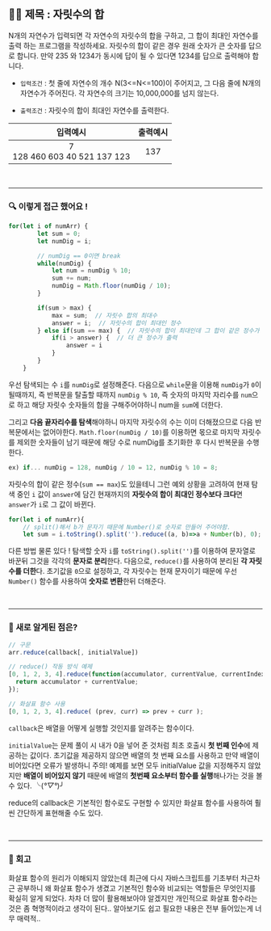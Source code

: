 ## ✍🏻 제목 : 자릿수의 합
N개의 자연수가 입력되면 각 자연수의 자릿수의 합을 구하고, 그 합이 최대인 자연수를 출력
하는 프로그램을 작성하세요. 자릿수의 합이 같은 경우 원래 숫자가 큰 숫자를 답으로 합니다. 
만약 235 와 1234가 동시에 답이 될 수 있다면 1234를 답으로 출력해야 합니다.

- `입력조건` : 첫 줄에 자연수의 개수 N(3<=N<=100)이 주어지고, 그 다음 줄에 N개의 자연수가 주어진다.
각 자연수의 크기는 10,000,000를 넘지 않는다.

- `출력조건` : 자릿수의 합이 최대인 자연수를 출력한다.

|입력예시|출력예시|
|:------:|:----:|
|7</br>128 460 603 40 521 137 123|137|


</br>

---

### 🔍 이렇게 접근 했어요 !

```javascript
for(let i of numArr) {
        let sum = 0;
        let numDig = i;

        // numDig == 0이면 break 
        while(numDig) {
            let num = numDig % 10;
            sum += num;
            numDig = Math.floor(numDig / 10);
        }

        if(sum > max) {
            max = sum;  // 자릿수 합의 최대수
            answer = i;  // 자릿수의 합이 최대인 정수
        } else if(sum == max) {  // 자릿수의 합이 최대인데 그 합이 같은 정수가 있다면
            if(i > answer) {  // 더 큰 정수가 출력
                answer = i
            }
        }
    }
```
우선 탐색되는 수 `i`를 `numDig`로 설정해준다. 다음으로 `while`문을 이용해 `numDig`가 `0`이 될때까지, 즉 반복문을 탈출할 때까지 `numDig % 10`, 즉 숫자의 마지막 자리수를 `num`으로 하고 해당 자릿수 숫자들의 합을 구해주어야하니 num을 `sum`에 더한다. 

그리고 **다음 끝자리수를 탐색**해야하니 마지막 자릿수의 수는 이미 더해졌으므로 다음 반복문에서는 없어야한다. `Math.floor(numDig / 10)`를 이용하면 몫으로 마지막 자릿수를 제외한 숫자들이 남기 때문에 해당 수로 numDig를 초기화한 후 다시 반복문을 수행한다. 

```javascript
ex) if... numDig = 128, numDig / 10 = 12, numDig % 10 = 8; 
```

자릿수의 합이 같은 정수(`sum == max`)도 있을테니 그런 예외 상황을 고려하여 현재 탐색 중인 `i` 값이 `answer`에 담긴 현재까지의 **자릿수의 합이 최대인 정수보다 크다**면 `answer`가 `i`로 그 값이 바뀐다.

```javascript
for(let i of numArr){
	// split()해서 b가 문자기 때문에 Number()로 숫자로 만들어 주어야함.
    let sum = i.toString().split('').reduce((a, b)=>a + Number(b), 0);
```
다른 방법 물론 있다 ! 탐색할 숫자 `i`를 `toString().split('')`를 이용하여 문자열로 바꾼뒤 그것을 각각의 **문자로 분리**한다. 다음으로, `reduce()`를 사용하여 분리된 **각 자릿수를 더한**다. 초기값을 `0`으로 설정하고, 각 자릿수는 현재 문자이기 때문에 우선 `Number()` 함수를 사용하여 **숫자로 변환**한뒤 더해준다.

</br>

---

### 🎉 새로 알게된 점은?
```javaScript
// 구문
arr.reduce(callback[, initialValue])

// reduce() 작동 방식 예제
[0, 1, 2, 3, 4].reduce(function(accumulator, currentValue, currentIndex, array) {
  return accumulator + currentValue;
});

// 화살표 함수 사용
[0, 1, 2, 3, 4].reduce( (prev, curr) => prev + curr );
```
`callback`은 배열을 어떻게 실행할 것인지를 알려주는 함수이다.

`initialValue`는 문제 풀이 시 내가 0을 넣어 준 것처럼 최초 호출시 **첫 번째 인수**에 제공하는 값이다. 초기값을 제공하지 않으면 배열의 첫 번째 요소를 사용하고 만약 배열이 비어있다면 오류가 발생하니 주의! 예제를 보면 모두 initialValue 값을 지정해주지 않았지만 **배열이 비어있지 않기** 때문에 배열의 **첫번째 요소부터 함수를 실행**해나가는 것을 볼 수 있다. ╰(*°▽°*)╯

reduce의 callback은 기본적인 함수로도 구현할 수 있지만 화살표 함수를 사용하여 훨씬 간단하게 표현해줄 수도 있다.

</br>

---

### 🐾 회고
화살표 함수의 원리가 이해되지 않았는데 최근에 다시 자바스크립트를 기초부터 차근차근 공부하니 왜 화살표 함수가 생겼고 기본적인 함수와 비교되는 역할들은 무엇인지를 확실히 알게 되었다. 차차 더 많이 활용해보아야 알겠지만 개인적으로 화살표 함수라는 것은 좀 혁명적이라고 생각이 된다.. 알아보기도 쉽고 필요한 내용은 전부 들어있는게 너무 매력적..